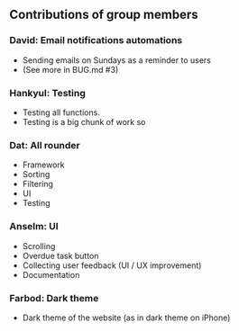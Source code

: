 ## Contributions of group members

### David: Email notifications automations
- Sending emails on Sundays as a reminder to users
- (See more in BUG.md #3)

### Hankyul: Testing
- Testing all functions. 
- Testing is a big chunk of work so 

### Dat: All rounder
- Framework
- Sorting
- Filtering
- UI
- Testing

### Anselm: UI
- Scrolling
- Overdue task button
- Collecting user feedback (UI / UX improvement)
- Documentation

### Farbod: Dark theme
- Dark theme of the website (as in dark theme on iPhone)
